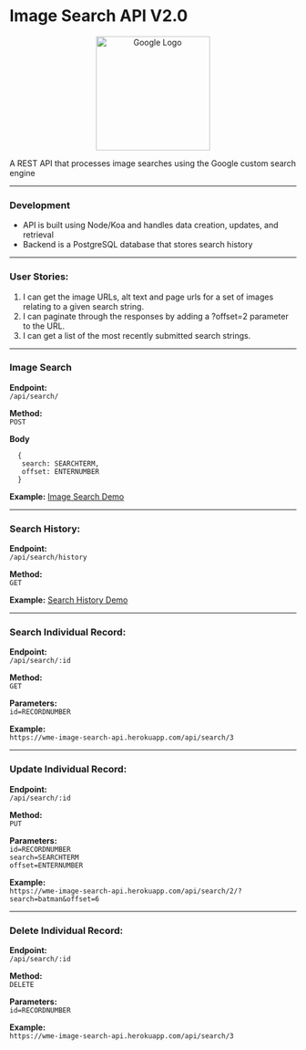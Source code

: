 # Image Search API V2.0

<div class="card-img" align="center">
  <img src="https://wme-image-search-api.herokuapp.com/img/google-api.png" width=200 alt="Google Logo">
</div>

A REST API that processes image searches using the Google custom search engine

---
### Development
  * API is built using Node/Koa and handles data creation, updates, and retrieval
  * Backend is a PostgreSQL database that stores search history

---
### User Stories:
  1. I can get the image URLs, alt text and page urls for a set of images relating to a given search string.
  2. I can paginate through the responses by adding a ?offset=2 parameter to the URL.
  3. I can get a list of the most recently submitted search strings.

---
### Image Search
**Endpoint:**  
```/api/search/```

**Method:**  
```POST```

**Body**  
```
  {
   search: SEARCHTERM,
   offset: ENTERNUMBER
  }
```

**Example:**
[Image Search Demo](https://wme-image-search-api.herokuapp.com/#search-image)

---
### Search History:
**Endpoint:**  
```/api/search/history```

**Method:**  
```GET```

**Example:**
[Search History Demo](https://wme-image-search-api.herokuapp.com/#search-history)

---
### Search Individual Record:
**Endpoint:**  
```/api/search/:id```

**Method:**  
```GET```

**Parameters:**  
```id=RECORDNUMBER```  

**Example:**  
```https://wme-image-search-api.herokuapp.com/api/search/3```

---
### Update Individual Record:
**Endpoint:**  
```/api/search/:id```

**Method:**  
```PUT```

**Parameters:**  
```id=RECORDNUMBER```  
```search=SEARCHTERM```  
```offset=ENTERNUMBER```

**Example:**  
```https://wme-image-search-api.herokuapp.com/api/search/2/?search=batman&offset=6```

---
### Delete Individual Record:
**Endpoint:**  
```/api/search/:id```

**Method:**  
```DELETE```

**Parameters:**  
```id=RECORDNUMBER```  

**Example:**  
```https://wme-image-search-api.herokuapp.com/api/search/3```

